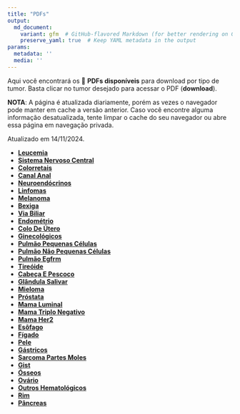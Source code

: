 ```yaml
---
title: "PDFs"
output: 
  md_document:
    variant: gfm  # GitHub-flavored Markdown (for better rendering on GitHub)
    preserve_yaml: true  # Keep YAML metadata in the output
params:
  metadata: ''
  media: ''
---
```


Aqui você encontrará os 📝 **PDFs disponíveis** para download por tipo
de tumor. Basta clicar no tumor desejado para acessar o PDF
(**download**).

**NOTA**: A página é atualizada diariamente, porém as vezes o navegador
pode manter em cache a versão anterior. Caso você encontre alguma
informação desatualizada, tente limpar o cache do seu navegador ou abre
essa página em navegação privada.

Atualizado em 14/11/2024.

- [**Leucemia**](https://coeoralmeds-e768.restdb.io/media/6735a38bf63b804800056a07?download=true)
- [**Sistema Nervoso
  Central**](https://coeoralmeds-e768.restdb.io/media/6735a38df63b804800056a0a?download=true)
- [**Colorretais**](https://coeoralmeds-e768.restdb.io/media/6735a391f63b804800056a0f?download=true)
- [**Canal
  Anal**](https://coeoralmeds-e768.restdb.io/media/6735a393f63b804800056a11?download=true)
- [**Neuroendócrinos**](https://coeoralmeds-e768.restdb.io/media/6735a394f63b804800056a13?download=true)
- [**Linfomas**](https://coeoralmeds-e768.restdb.io/media/6735a396f63b804800056a15?download=true)
- [**Melanoma**](https://coeoralmeds-e768.restdb.io/media/6735a398f63b804800056a17?download=true)
- [**Bexiga**](https://coeoralmeds-e768.restdb.io/media/6735a39af63b804800056a19?download=true)
- [**Via
  Biliar**](https://coeoralmeds-e768.restdb.io/media/6735a39cf63b804800056a1b?download=true)
- [**Endométrio**](https://coeoralmeds-e768.restdb.io/media/6735a39df63b804800056a1d?download=true)
- [**Colo De
  Útero**](https://coeoralmeds-e768.restdb.io/media/6735a39ff63b804800056a1f?download=true)
- [**Ginecológicos**](https://coeoralmeds-e768.restdb.io/media/6735a3a1f63b804800056a21?download=true)
- [**Pulmão Pequenas
  Células**](https://coeoralmeds-e768.restdb.io/media/6735a3a3f63b804800056a23?download=true)
- [**Pulmão Não Pequenas
  Células**](https://coeoralmeds-e768.restdb.io/media/6735a3a4f63b804800056a25?download=true)
- [**Pulmão
  Egfrm**](https://coeoralmeds-e768.restdb.io/media/6735a3a7f63b804800056a27?download=true)
- [**Tireóide**](https://coeoralmeds-e768.restdb.io/media/6735a3aaf63b804800056a2b?download=true)
- [**Cabeça E
  Pescoço**](https://coeoralmeds-e768.restdb.io/media/6735a3acf63b804800056a2d?download=true)
- [**Glândula
  Salivar**](https://coeoralmeds-e768.restdb.io/media/6735a3aef63b804800056a2f?download=true)
- [**Mieloma**](https://coeoralmeds-e768.restdb.io/media/6735a3b0f63b804800056a31?download=true)
- [**Próstata**](https://coeoralmeds-e768.restdb.io/media/6735a3b1f63b804800056a33?download=true)
- [**Mama
  Luminal**](https://coeoralmeds-e768.restdb.io/media/6735a3b5f63b804800056a37?download=true)
- [**Mama Triplo
  Negativo**](https://coeoralmeds-e768.restdb.io/media/6735a3b7f63b804800056a39?download=true)
- [**Mama
  Her2**](https://coeoralmeds-e768.restdb.io/media/6735a3b8f63b804800056a3b?download=true)
- [**Esôfago**](https://coeoralmeds-e768.restdb.io/media/6735a3baf63b804800056a3d?download=true)
- [**Fígado**](https://coeoralmeds-e768.restdb.io/media/6735a3bcf63b804800056a3f?download=true)
- [**Pele**](https://coeoralmeds-e768.restdb.io/media/6735a3bdf63b804800056a41?download=true)
- [**Gástricos**](https://coeoralmeds-e768.restdb.io/media/6735a3bff63b804800056a43?download=true)
- [**Sarcoma Partes
  Moles**](https://coeoralmeds-e768.restdb.io/media/6735a3c1f63b804800056a45?download=true)
- [**Gist**](https://coeoralmeds-e768.restdb.io/media/6735a3c3f63b804800056a47?download=true)
- [**Ósseos**](https://coeoralmeds-e768.restdb.io/media/6735a3c4f63b804800056a49?download=true)
- [**Ovário**](https://coeoralmeds-e768.restdb.io/media/6735a3c6f63b804800056a4b?download=true)
- [**Outros
  Hematológicos**](https://coeoralmeds-e768.restdb.io/media/6735a3c8f63b804800056a4d?download=true)
- [**Rim**](https://coeoralmeds-e768.restdb.io/media/6735a3caf63b804800056a4f?download=true)
- [**Pâncreas**](https://coeoralmeds-e768.restdb.io/media/6735a3cbf63b804800056a51?download=true)
